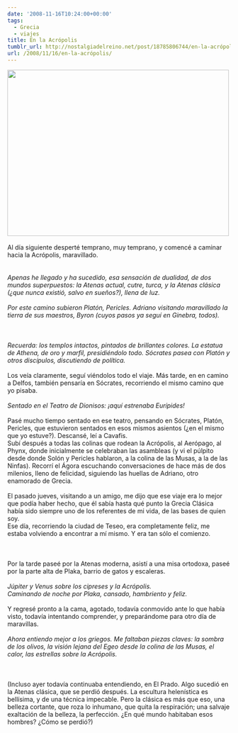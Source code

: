 ```yaml
---
date: '2008-11-16T10:24:00+00:00'
tags:
  - Grecia
  - viajes
title: En la Acrópolis
tumblr_url: http://nostalgiadelreino.net/post/18785806744/en-la-acrópolis
url: /2008/11/16/en-la-acrópolis/
---
```


<p><img src="http://nostalgiadelreino.net/blog/wp-content/uploads/2008/11/acropolis.jpg" alt="" title="Acrópolis" width="500" height="375" class="alignnone size-full wp-image-103"/><br/><br/>Al día siguiente desperté temprano, muy temprano, y comencé a caminar hacia la Acrópolis, maravillado.<br/><br/><br/><em>Apenas he llegado y ha sucedido, esa sensación de dualidad, de dos mundos superpuestos: la Atenas actual, cutre, turca, y la Atenas clásica (¿que nunca existió, salvo en sueños?), llena de luz.</em><br/><br/><em>Por este camino subieron Platón, Pericles. Adriano visitando maravillado la tierra de sus maestros, Byron (cuyos pasos ya seguí en Ginebra, todos).<br/></em><br/><br/><br/><em>Recuerda: los templos intactos, pintados de brillantes colores. La estatua de Athena, de oro y marfil, presidiéndolo todo. Sócrates pasea con Platón y otros discípulos, discutiendo de política.</em><br/><br/>Los veía claramente, seguí viéndolos todo el viaje. Más tarde, en en camino a Delfos, también pensaría en Sócrates, recorriendo el mismo camino que yo pisaba.<br/><br/><em>Sentado en el Teatro de Dionisos: ¡aquí estrenaba Eurípides!</em><br/><br/>Pasé mucho tiempo sentado en ese teatro, pensando en Sócrates, Platón, Pericles, que estuvieron sentados en esos mismos asientos (¿en el mismo que yo estuve?). Descansé, leí a Cavafis.<br/>Subí después a todas las colinas que rodean la Acrópolis, al Aerópago, al Phynx, donde inicialmente se celebraban las asambleas (y vi el púlpito desde donde Solón y Pericles hablaron, a la colina de las Musas, a la de las Ninfas). Recorrí el Ágora escuchando conversaciones de hace más de dos milenios, lleno de felicidad, siguiendo las huellas de Adriano, otro enamorado de Grecia.<br/><br/>El pasado jueves, visitando a un amigo, me dijo que ese viaje era lo mejor que podía haber hecho, que él sabía hasta qué punto la Grecia Clásica había sido siempre uno de los referentes de mi vida, de las bases de quien soy.<br/>Ese día, recorriendo la ciudad de Teseo, era completamente feliz, me estaba volviendo a encontrar a mí mismo. Y era tan sólo el comienzo.<br/><br/><br/><br/>Por la tarde paseé por la Atenas moderna, asistí a una misa ortodoxa, paseé por la parte alta de Plaka, barrio de gatos y escaleras.<br/><br/><em>Júpiter y Venus sobre los cipreses y la Acrópolis.<br/>Caminando de noche por Plaka, cansado, hambriento y feliz.</em><br/><br/>Y regresé pronto a la cama, agotado, todavía conmovido ante lo que había visto, todavía intentando comprender, y preparándome para otro día de maravillas.<br/><br/><em>Ahora entiendo mejor a los griegos. Me faltaban piezas claves: la sombra de los olivos, la visión lejana del Egeo desde la colina de las Musas, el calor, las estrellas sobre la Acrópolis.<br/></em><br/><br/><br/>(Incluso ayer todavía continuaba entendiendo, en El Prado. Algo sucedió en la Atenas clásica, que se perdió después. La escultura helenística es bellísima, y de una técnica impecable. Pero la clásica es más que eso, una belleza cortante, que roza lo inhumano, que quita la respiración; una salvaje exaltación de la belleza, la perfección. ¿En qué mundo habitaban esos hombres? ¿Cómo se perdió?)</p><div class="blogger-post-footer"><img width="1" height="1" src="https://blogger.googleusercontent.com/tracker/1180118427259117074-3062648906721208842?l=nostalgiadelreino.blogspot.com" alt=""/></div>